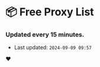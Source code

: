 # :package: Free Proxy List
### Updated every 15 minutes.

- Last updated: `2024-09-09 09:57`

:heart:
